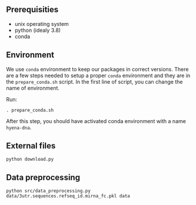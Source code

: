 ## Prerequisities

- unix operating system
- python (idealy 3.8)
- conda

## Environment 

We use `conda` environment to keep our packages in correct versions. There are a few steps needed to setup a proper `conda` environment and they are in the `prepare_conda.sh` script. In the first line of script, you can change the name of environment.

Run:

`. prepare_conda.sh`

After this step, you should have activated conda environment with a name `hyena-dna`.

## External files

`python download.py`


## Data preprocessing

`python src/data_preprocessing.py data/3utr.sequences.refseq_id.mirna_fc.pkl data`